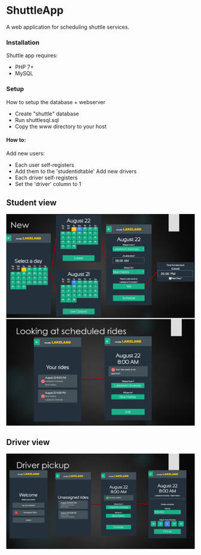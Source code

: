 # ShuttleApp
A web application for scheduling shuttle services.


### Installation
Shuttle app requires:
* PHP 7+
* MySQL
 
### Setup
How to setup the database + webserver
* Create "shuttle" database
* Run shuttlesql.sql
* Copy the www directory to your host

#### How to:
Add new users:
* Each user self-registers
* Add them to the 'studentidtable'
Add new drivers
* Each driver self-registers
* Set the 'driver' column to 1


## Student view
![Alt text](new.png?raw=true "new")
![Alt text](your.png?raw=true "view")
## Driver view
![Alt text](pickup.png?raw=true "pickup")
